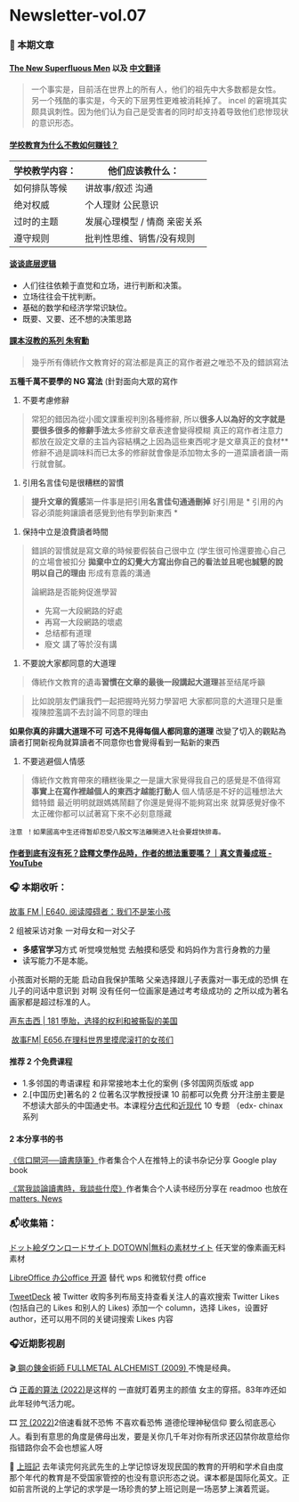 # Newsletter-vol.07

### 📝 本期文章

#### [The New Superfluous Men](https://americanaffairsjournal.org/2020/11/the-new-superfluous-men/?fbclid=IwAR1LgYXf5CY4lJZqKe\_pPYnOa415AHjCjSjTvJKbHwKYtclbfgqxobcg5rA) 以及 [中文翻译](https://telegra.ph/%E6%96%B0%E6%97%B6%E4%BB%A3%E4%B8%8E%E8%BF%87%E5%89%A9%E7%9A%84%E7%94%B7%E4%BA%BA-07-15)

> 一个事实是，目前活在世界上的所有人，他们的祖先中大多数都是女性。 另一个残酷的事实是，今天的下层男性更难被消耗掉了。 incel 的窘境其实颇具讽刺性。因为他们认为自己是受害者的同时却支持着导致他们悲惨现状的意识形态。

#### [学校教育为什么不教如何赚钱？](https://tumutanzi.com/archives/16794)

| **学校教学内容：** | **他们应该教什么：**     |
| ----------- | ---------------- |
| 如何排队等候      | 讲故事/叙述 沟通        |
| 绝对权威        | 个人理财 公民意识        |
| 过时的主题       | 发展心理模型 / 情商 亲密关系 |
| 遵守规则        | 批判性思维、销售/没有规则    |

#### [谈谈底层逻辑](https://mp.weixin.qq.com/s/9VYqVTdlfCOpKtKD45Yjbw)

* 人们往往依赖于直觉和立场，进行判断和决策。
* 立场往往会干扰判断。
* 基础的数学和经济学常识缺位。
* 既要、又要、还不想的决策思路

#### [課本沒教的系列 朱宥勳](https://www.youtube.com/watch?v=NPwsI7dbZ2o)

> 幾乎所有傳統作文教育好的寫法都是真正的寫作者避之唯恐不及的錯誤寫法

**五種千萬不要學的 NG 寫法** (針對面向大眾的寫作

1. 不要考慮修辭

> 常犯的錯因為從小國文課重视判別各種修辭, 所以**很多人以為好的文字就是要很多很多的修辭手法**太多修辭文章表達會變得模糊 真正的寫作者注意力都放在設定文章的主旨內容結構之上因為這些東西呢才是文章真正的食材\*\* 修辭不過是調味料而已太多的修辭就會像是添加物太多的一道菜讀者讀一兩行就會膩。

1. 引用名言佳句是很糟糕的習慣

> **提升文章的質感**第一件事是把引用**名言佳句通通刪掉** 好引用是 \* 引用的內容必須能夠讓讀者感覺到他有學到新東西 \*

1. 保持中立是浪費讀者時間

> 錯誤的習慣就是寫文章的時候要假裝自己很中立 (学生很可怜還要擔心自己的立場會被扣分 **拋棄中立的幻覺大方寫出你自己的看法並且呢也誠懇的說明以自己的理由** 形成有意義的溝通
>
> 論網路是否能夠促進學習
>
> * 先寫一大段網路的好處
> * 再寫一大段網路的壞處
> * 总结都有道理
> * 廢文 講了等於沒有講

1. 不要說大家都同意的大道理

> 傳統作文教育的遺毒**習慣在文章的最後一段講起大道理**甚至结尾呼籲

> 比如說朋友們讓我們一起把握時光努力學習吧 大家都同意的大道理只是重複陳腔濫調不去討論不同意的理由

**如果你真的非講大道理不可  可选不見得每個人都同意的道理** 改變了切入的觀點為讀者打開新视角就算讀者不同意你也會覺得看到一點新的東西&#x20;

1. 不要逃避個人情感

> 傳統作文教育帶來的糟糕後果之一是讓大家覺得我自己的感覺是不值得寫 **事實上在寫作裡越個人的東西才越能打動人** 個人情感是不好的這種想法大錯特錯 最近明明就跟媽媽鬧翻了你還是覺得不能夠寫出來 就算感覺好像不太正確你都可以試著寫下來不必刻意隱藏

`注意 ！如果國高中生还得暂却忍受八股文写法離開进入社会要趕快排毒。`

#### [作者到底有沒有死？詮釋文學作品時，作者的想法重要嗎？｜真文青養成班 - YouTube](https://www.youtube.com/watch?v=DA2t161nCN8\&list=PLhas0ZjiPiD\_TZbcZv191hFIJwKwFM00p\&ab\_channel=%E6%9C%B1%E5%AE%A5%E5%8B%B3%E4%BD%BF%E5%87%BA%E4%BA%BA%E7%94%9F%E6%94%BB%E6%93%8A%21)

### 🎧 本期收听：

[故事 FM | E640. 阅读障碍者：我们不是笨小孩](https://pod.link/1256399960/episode/7797ae64108f097a1ee3532f74213a2c) ​

2 组被采访对象 一对母女和一对父子

* **多感官学习**方式 听觉嗅觉触觉 去触摸和感受 和妈妈作为言行身教的力量
* 读写能力不是本能。

小孩面对长期的无能 启动自我保护策略 父亲选择跟儿子表露对一事无成的恐惧 在儿子的问话中意识到 对啊 没有任何一位画家是通过考考级成功的 之所以成为著名画家都是超过标准的人。

[声东击西 | 181 堕胎，选择的权利和被撕裂的美国](https://pod.link/1183662640/episode/852e9c5752fa2438d4e1678515fec820)​

​ [故事FM| E656.在理科世界里摸爬滚打的女孩们](https://pod.link/1256399960/episode/79970a838c4211b0bc3b5e5f326de72c)​

#### 推荐 2 个免费课程

* 1.多邻国的粤语课程 和非常接地本土化的案例 (多邻国网页版或 app
* 2.\[中国历史]著名的 2 位著名汉学教授授课 10 前都可以免费 分开注册主要是不想读大部头的中国通史书。本课程分[古代](https://courses.edx.org/courses/course-v1:HarvardX+SW12.1x+3T2021/dc35788ec2574d8da0f0557ecf51d0e6/)和[近现代](https://courses.edx.org/courses/course-v1:HarvardX+SW12.9x+3T2021/1b7ce40ba4f84cacb0db9a2278ca9961/) 10 专题 （edx- chinax 系列

#### 2 本分享书的书

​[《信口開河──讀書隨筆》](https://play.google.com/store/books/details?id=nItpEAAAQBAJ)作者集合个人在推特上的读书杂记分享 Google play book

​[《當我談論讀書時，我談些什麼》](https://readmoo.com/book/210157694000101)作者集合个人读书经历分享在 readmoo 也放在[matters. News](https://matters.news/@sunli/116947-%E6%95%A3%E6%96%87%E8%BF%9E%E8%BD%BD-%E5%BD%93%E6%88%91%E8%B0%88%E8%AE%BA%E8%AF%BB%E4%B9%A6%E6%97%B6-%E6%88%91%E8%B0%88%E4%BA%9B%E4%BB%80%E4%B9%88-1-bafyreicnhja6u26rpeft6vrzg7mvjvrg5bxgi72jagblserw4huiex2zby)​

### 📬收集箱：

​[ドット絵ダウンロードサイト DOTOWN|無料の素材サイト](https://dotown.maeda-design-room.net/) 任天堂的像素画无料素材

​[LibreOffice 办公office 开源](https://www.libreoffice.org/) 替代 wps 和微软付费 office

​[TweetDeck](https://tweetdeck.twitter.com/) 被 Twitter 收购多列布局支持查看关注人的喜欢搜索 Twitter Likes (包括自己的 Likes 和别人的 Likes) 添加一个 column，选择 Likes，设置好 author，还可以用不同的关键词搜索 Likes 内容

### 🎧近期影视剧

🎬[ 鋼の錬金術師 FULLMETAL ALCHEMIST (2009) ](https://movie.douban.com/subject/3430169/)不愧是经典。

📺 [正義的算法 (2022)](https://movie.douban.com/subject/35633638/)是这样的 一直就盯着男主的颜值 女主的穿搭。83年咋还如此年轻帅气活力呢。

🎞 [咒 (2022)](https://movie.douban.com/subject/34850561/)2倍速看就不恐怖 不喜欢看恐怖 道德伦理神秘信仰 要么彻底恶心人。看到有意思的角度是佛母出发，要是关你几千年对你有所求还囚禁你故意给你指错路你会不会也想鲨人呀

📗 [上班記](https://book.douban.com/subject/35852631/) 去年读完何兆武先生的上学记惊讶发现民国的教育的开明和学术自由度那个年代的教育是不受国家管控的也没有意识形态之说。课本都是国际化英文。正如前言所说的上学记的求学是一场珍贵的梦上班记则是一场恶梦上演着荒诞。
